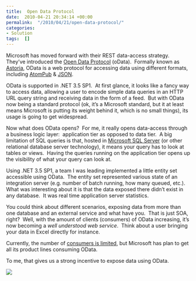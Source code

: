 ```yaml
---
title:  Open Data Protocol
date:  2010-04-21 20:34:14 +00:00
permalink:  "/2010/04/21/open-data-protocol/"
categories:
- Solution
tags:  []
---
```

Microsoft has moved forward with their REST data-access strategy.&#160; They’ve introduced the <a href="http://www.odata.org/">Open Data Protocol</a> (oData).&#160; Formally known as <a href="http://msdn.microsoft.com/en-us/library/bb906063.aspx">Astoria</a>, OData is a web protocol for accessing data using different formats, including <a href="http://en.wikipedia.org/wiki/AtomPub">AtomPub</a> &amp; <a href="http://en.wikipedia.org/wiki/Json">JSON</a>.   <p>OData is supported in .NET 3.5 SP1.&#160; At first glance, it looks like a fancy way to access data, allowing a user to encode simple data queries in an HTTP URL query string and receiving data in the form of a feed.&#160; But with OData now being a standard protocol (ok, it’s a Microsoft standard, but it at least means Microsoft is putting its weight behind it, which is no small things), its usage is going to get widespread.</p>  <p>Now what does OData opens?&#160; For me, it really opens data-access through a business logic layer:&#160; application tier as opposed to data tier.&#160; A big limitation of SQL queries is that, hosted in <a href="http://en.wikipedia.org/wiki/Microsoft_SQL_Server">Microsoft SQL Server</a> (or other relational database server technology), it means your query has to look at tables or views.&#160; Having the queries running on the application tier opens up the visibility of what your query can look at.</p>  <p>Using .NET 3.5 SP1, a team I was leading implemented a little entity set accessible using OData.&#160; The entity set represented various state of an integration server (e.g. number of batch running, how many queued, etc.).&#160; What was interesting about it is that the data exposed there didn’t exist in any database.&#160; It was real time application server statistics.</p>  <p>You could think about different scenarios, exposing data from more than one database and an external service and what have you.&#160; That is just SOA, right?&#160; Well, with the amount of clients (consumers) of OData increasing, it’s now becoming a <em>well understood web service</em>.&#160; Think about a user bringing your data in Excel directly for instance.</p>  <p>Currently, the number of <a href="http://www.odata.org/consumers">consumers is limited</a>, but Microsoft has plan to get all its product lines consuming OData.</p>  <p>To me, that gives us a strong incentive to expose data using OData.</p>  <p><img src="http://www.odata.org/images/OData_logo_MS_small.png" /></p>